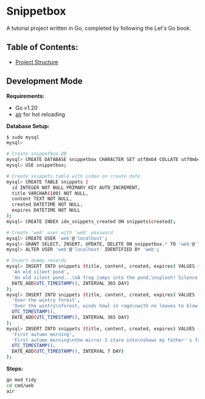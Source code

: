 # Snippetbox

A tutorial project written in Go, completed by following the Let's Go book.

## Table of Contents:

- [Project Structure](./docs/project-structure.md)

## Development Mode

**Requirements:**

- Go v1.20
- [air](https://github.com/cosmtrek/air) for hot reloading

**Database Setup:**

```bash
$ sudo mysql
mysql>

# Create snippetbox DB
mysql> CREATE DATABASE snippetbox CHARACTER SET utf8mb4 COLLATE utf8mb4_unicode_ci;
mysql> USE snippetbox;

# Create snippets table with index on create date
mysql> CREATE TABLE snippets (
  id INTEGER NOT NULL PRIMARY KEY AUTO_INCREMENT,
  title VARCHAR(100) NOT NULL,
  content TEXT NOT NULL,
  created DATETIME NOT NULL,
  expires DATETIME NOT NULL
);
mysql> CREATE INDEX idx_snippets_created ON snippets(created);

# Create 'web' user with 'web' password
mysql> CREATE USER 'web'@'localhost';
mysql> GRANT SELECT, INSERT, UPDATE, DELETE ON snippetbox.* TO 'web'@'localhost';
mysql> ALTER USER 'web'@'localhost' IDENTIFIED BY 'web';

# Insert dummy records
mysql> INSERT INTO snippets (title, content, created, expires) VALUES (
  'An old silent pond',
  'An old silent pond...\nA frog jumps into the pond,\nsplash! Silence again.\n\n- Matsuo Bashō', UTC_TIMESTAMP(),
  DATE_ADD(UTC_TIMESTAMP(), INTERVAL 365 DAY)
);
mysql> INSERT INTO snippets (title, content, created, expires) VALUES (
  'Over the wintry forest',
  'Over the wintry\nforest, winds howl in rage\nwith no leaves to blow.\n\n- Natsume Soseki',
  UTC_TIMESTAMP(),
  DATE_ADD(UTC_TIMESTAMP(), INTERVAL 365 DAY)
);
mysql> INSERT INTO snippets (title, content, created, expires) VALUES (
  'First autumn morning',
  'First autumn morning\nthe mirror I stare into\nshows my father''s face.\n\n- Murakami Kijo',
  UTC_TIMESTAMP(),
  DATE_ADD(UTC_TIMESTAMP(), INTERVAL 7 DAY)
);
```

**Steps:**

```bash
go mod tidy
cd cmd/web
air
```
